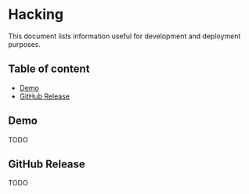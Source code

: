 # Hacking

This document lists information useful for development and deployment purposes.

## Table of content

- [Demo](#demo)
- [GitHub Release](#github-release)

## Demo

TODO

## GitHub Release

TODO
